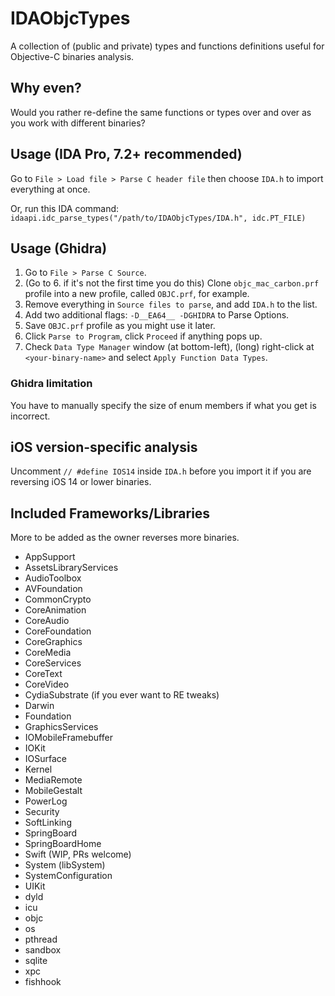 # IDAObjcTypes
A collection of (public and private) types and functions definitions useful for Objective-C binaries analysis.

## Why even?
Would you rather re-define the same functions or types over and over as you work with different binaries?

## Usage (IDA Pro, 7.2+ recommended)
Go to `File > Load file > Parse C header file` then choose `IDA.h` to import everything at once.

Or, run this IDA command: `idaapi.idc_parse_types("/path/to/IDAObjcTypes/IDA.h", idc.PT_FILE)`

## Usage (Ghidra)
1. Go to `File > Parse C Source`.
2. (Go to 6. if it's not the first time you do this) Clone `objc_mac_carbon.prf` profile into a new profile, called `OBJC.prf`, for example.
3. Remove everything in `Source files to parse`, and add `IDA.h` to the list.
4. Add two additional flags: `-D__EA64__ -DGHIDRA` to Parse Options.
5. Save `OBJC.prf` profile as you might use it later.
6. Click `Parse to Program`, click `Proceed` if anything pops up.
7. Check `Data Type Manager` window (at bottom-left), (long) right-click at `<your-binary-name>` and select `Apply Function Data Types`.

### Ghidra limitation
You have to manually specify the size of enum members if what you get is incorrect.

## iOS version-specific analysis

Uncomment `// #define IOS14` inside `IDA.h` before you import it if you are reversing iOS 14 or lower binaries.

## Included Frameworks/Libraries
More to be added as the owner reverses more binaries.
- AppSupport
- AssetsLibraryServices
- AudioToolbox
- AVFoundation
- CommonCrypto
- CoreAnimation
- CoreAudio
- CoreFoundation
- CoreGraphics
- CoreMedia
- CoreServices
- CoreText
- CoreVideo
- CydiaSubstrate (if you ever want to RE tweaks)
- Darwin
- Foundation
- GraphicsServices
- IOMobileFramebuffer
- IOKit
- IOSurface
- Kernel
- MediaRemote
- MobileGestalt
- PowerLog
- Security
- SoftLinking
- SpringBoard
- SpringBoardHome
- Swift (WIP, PRs welcome)
- System (libSystem)
- SystemConfiguration
- UIKit
- dyld
- icu
- objc
- os
- pthread
- sandbox
- sqlite
- xpc
- fishhook
